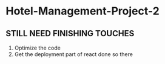 # Hotel-Management-Project-2

## STILL NEED FINISHING TOUCHES
1. Optimize the code
2. Get the deployment part of react done so there
